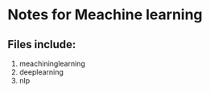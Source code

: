 # Notes  for  Meachine learning

## Files include:
1. meachininglearning   
2. deeplearning
3. nlp


